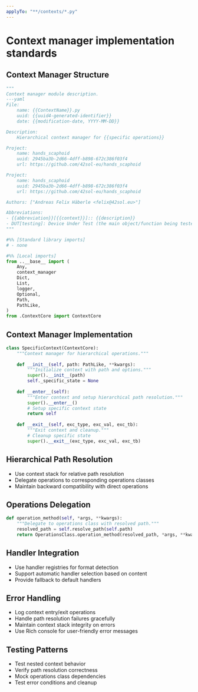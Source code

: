 ```yaml
---
applyTo: "**/contexts/*.py"
---
```

# Context manager implementation standards

## Context Manager Structure
```python
"""
Context manager module description.
---yaml
File:
    name: {{ContextName}}.py
    uuid: {{uuid4-generated-identifier}}
    date: {{modification-date, YYYY-MM-DD}}

Description:
    Hierarchical context manager for {{specific operations}}

Project:
    name: hands_scaphoid
    uuid: 2945ba3b-2d66-4dff-b898-672c386f03f4
    url: https://github.com/42sol-eu/hands_scaphoid

Project:
    name: hands_scaphoid
    uuid: 2945ba3b-2d66-4dff-b898-672c386f03f4
    url: https://github.com/42sol-eu/hands_scaphoid

Authors: ["Andreas Felix Häberle <felix@42sol.eu>"]

Abbreviations:
- {{abbreviation}}[{{context}}]:: {{description}}
- DUT[testing]: Device Under Test (the main object/function being tested)
"""

#%% [Standard library imports]
# - none

#%% [Local imports]
from ..__base__ import (
    Any,
    context_manager
    Dict,
    List,
    logger,
    Optional,
    Path, 
    PathLike,
)
from .ContextCore import ContextCore
```

## Context Manager Implementation
```python
class SpecificContext(ContextCore):
    """Context manager for hierarchical operations."""
    
    def __init__(self, path: PathLike, **kwargs):
        """Initialize context with path and options."""
        super().__init__(path)
        self._specific_state = None
    
    def __enter__(self):
        """Enter context and setup hierarchical path resolution."""
        super().__enter__()
        # Setup specific context state
        return self
    
    def __exit__(self, exc_type, exc_val, exc_tb):
        """Exit context and cleanup."""
        # Cleanup specific state
        super().__exit__(exc_type, exc_val, exc_tb)
```

## Hierarchical Path Resolution
- Use context stack for relative path resolution
- Delegate operations to corresponding operations classes
- Maintain backward compatibility with direct operations

## Operations Delegation
```python
def operation_method(self, *args, **kwargs):
    """Delegate to operations class with resolved path."""
    resolved_path = self.resolve_path(self.path)
    return OperationsClass.operation_method(resolved_path, *args, **kwargs)
```

## Handler Integration
- Use handler registries for format detection
- Support automatic handler selection based on content
- Provide fallback to default handlers

## Error Handling
- Log context entry/exit operations
- Handle path resolution failures gracefully
- Maintain context stack integrity on errors
- Use Rich console for user-friendly error messages

## Testing Patterns
- Test nested context behavior
- Verify path resolution correctness
- Mock operations class dependencies
- Test error conditions and cleanup